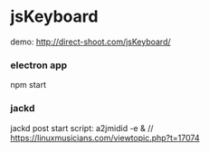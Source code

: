 # jsKeyboard

demo: http://direct-shoot.com/jsKeyboard/



### electron app

npm start



### jackd

jackd post start script: a2jmidid -e &  // https://linuxmusicians.com/viewtopic.php?t=17074

